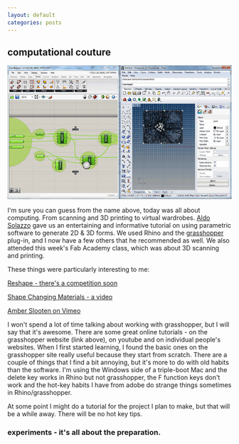 ```yaml
---
layout: default
categories: posts
---
```

## computational couture

![Day Two Begins](/images/2017-02-23-day-three/grasshopper.png) 

I'm sure you can guess from the name above, today was all about computing. From scanning and 3D printing to virtual wardrobes. [Aldo Solazzo](http://noumena.io/about/) gave us an entertaining and informative tutorial on using parametric software to generate 2D & 3D forms. We used Rhino and the [grasshopper](http://www.grasshopper3d.com/) plug-in, and I now have a few others that he recommended as well. We also attended this week's Fab Academy class, which was about 3D scanning and printing.  

These things were particularly interesting to me:

[Reshape - there's a competition soon](http://youreshape.io/)

[Shape Changing Materials - a video](http://noumena.io/shape-changing-materials)

[Amber Slooten on Vimeo](https://vimeo.com/169599296)

I won't spend a lot of time talking about working with grasshopper, but I will say that it's awesome. There are some great online tutorials - on the grasshopper website (link above), on youtube and on individual people's websites. When I first started learning, I found the basic ones on the grasshopper site really useful because they start from scratch. There are a couple of things that I find a bit annoying, but it's more to do with old habits than the software. I'm using the Windows side of a triple-boot Mac and the delete key works in Rhino but not grasshopper, the F function keys don't work and the hot-key habits I have from adobe do strange things sometimes in Rhino/grasshopper.

At some point I might do a tutorial for the project I plan to make, but that will be a while away. There will be no hot key tips.



### experiments - it's all about the preparation.

